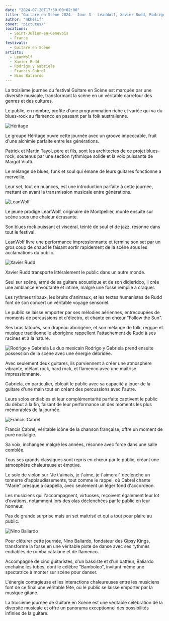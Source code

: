 ```yaml
---
date: "2024-07-20T17:30:00+02:00"
title: "Guitare en Scène 2024 - Jour 3 - LeanWolf, Xavier Rudd, Rodrigo y Gabriela, Francis Cabrel, Nino Baliardo"
author: "mkhelif"
cover: "pictures/"
locations:
  - Saint-Julien-en-Genevois
  - France
festivals:
  - Guitare en Scène
artists:
  - LeanWolf
  - Xavier Rudd
  - Rodrigo y Gabriela
  - Francis Cabrel
  - Nino Baliardo
---
```


La troisième journée du festival Guitare en Scène est marquée par une diversité musicale, transformant la scène en un
véritable carrefour des genres et des cultures.

Le public, en nombre, profite d'une programmation riche et variée qui va du blues-rock au flamenco en passant par la
folk australienne.


![Héritage]()

Le groupe Héritage ouvre cette journée avec un groove impeccable, fruit d'une alchimie parfaite entre les générations.

Patrick et Martin Tayol, père et fils, sont les architectes de ce projet blues-rock, soutenus par une section rythmique
solide et la voix puissante de Margot Viotti.

Le mélange de blues, funk et soul qui émane de leurs guitares fonctionne a merveille.

Leur set, tout en nuances, est une introduction parfaite à cette journée, mettant en avant la transmission musicale
entre générations.


![LeanWolf]()

Le jeune prodige LeanWolf, originaire de Montpellier, monte ensuite sur scène sous une chaleur écrasante.

Son blues rock puissant et viscéral, teinté de soul et de jazz, résonne dans tout le festival.

LeanWolf livre une performance impressionnante et termine son set par un gros coup de chaud le faisant sortir
rapidement de la scène sous les acclamations du public.


![Xavier Rudd]()

Xavier Rudd transporte littéralement le public dans un autre monde.

Seul sur scène, armé de sa guitare acoustique et de son didjeridoo, il crée une ambiance envoûtante et intime, malgré
une fosse remplie à craquer.

Les rythmes tribaux, les bruits d'animaux, et les textes humanistes de Rudd font de son concert un véritable voyage
sensoriel.

Le public se laisse emporter par ses mélodies aériennes, entrecoupées de moments de percussions et d'électro, et chante
en chœur "Follow the Sun".

Ses bras tatoués, son drapeau aborigène, et son mélange de folk, reggae et musique traditionnelle aborigène rappellent
l'attachement de Rudd à ses racines et à la nature.


![Rodrigo y Gabriela]()
Le duo mexicain Rodrigo y Gabriela prend ensuite possession de la scène avec une énergie débridée.

Avec seulement deux guitares, ils parviennent à créer une atmosphère vibrante, mêlant rock, hard rock, et flamenco avec
une maîtrise impressionnante.

Gabriela, en particulier, éblouit le public avec sa capacité à jouer de la guitare d'une main tout en créant des
percussions avec l'autre.

Leurs solos endiablés et leur complémentarité parfaite captivent le public du début à la fin, faisant de leur
performance un des moments les plus mémorables de la journée.


![Francis Cabrel]()

Francis Cabrel, véritable icône de la chanson française, offre un moment de pure nostalgie.

Sa voix, inchangée malgré les années, résonne avec force dans une salle comblée.

Tous ses grands classiques sont repris en chœur par le public, créant une atmosphère chaleureuse et émotive.

Le solo de violon sur "Je t'aimais, je t'aime, je t'aimerai" déclenche un tonnerre d'applaudissements, tout comme le
rappel, où Cabrel chante "Marie" presque a cappella, avec seulement un léger fond d'accordéon.

Les musiciens qui l'accompagnent, virtuoses, reçoivent également leur lot d’ovations, notamment lors des olas
déclenchées par le public en leur honneur.

Pas de grande surprise mais un set maitrisé et qui a tout pour plaire au public.


![Nino Baliardo]()

Pour clôturer cette journée, Nino Baliardo, fondateur des Gipsy Kings, transforme la fosse en une véritable piste de
danse avec ses rythmes endiablés de rumba catalane et de flamenco.

Accompagné de cinq guitaristes, d'un bassiste et d'un batteur, Baliardo enchaîne les tubes, dont le célèbre "Bamboleo",
invitant même une spectatrice à monter sur scène pour danser.

L'énergie contagieuse et les interactions chaleureuses entre les musiciens font de ce final une véritable fête, où le
public se laisse emporter par la musique gitane.

La troisième journée de Guitare en Scène est une véritable célébration de la diversité musicale et offre un panorama
exceptionnel des possibilités infinies de la guitare.
